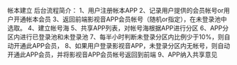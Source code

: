 帐本建立
后台流程简介：
1、用户注册帐本APP
2、记录用户提供的会员帐号or用户开通帐本会员
3、返回前端影视音APP会员帐号（随机or指定），在未登录池中选取。
4、建立帐号海
5、共享APP列表，对帐号海根据APP进行分区
6、APP分区内进行已登录池和未登录池
7、每半小时判断未登录分区内比例少于10%，则自动开通此APP会员，
8、如果用户登录影视音APP，未登录分区内无帐号，则自动开通此APP会员，并将影视音APP会员帐号返回到前端
9、APP纳入共享意见